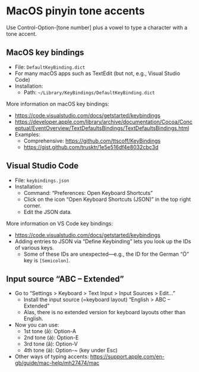 # MacOS pinyin tone accents

Use Control-Option-[tone number] plus a vowel to type a character with a tone accent.

## MacOS key bindings

* File: `DefaultKeyBinding.dict`
* For many macOS apps such as TextEdit (but not, e.g., Visual Studio Code)
* Installation:
    * Path: `~/Library/KeyBindings/DefaultKeyBinding.dict`

More information on macOS key bindings:

* https://code.visualstudio.com/docs/getstarted/keybindings
* https://developer.apple.com/library/archive/documentation/Cocoa/Conceptual/EventOverview/TextDefaultsBindings/TextDefaultsBindings.html
* Examples:
    * Comprehensive: https://github.com/ttscoff/KeyBindings
    * https://gist.github.com/trusktr/1e5e516df4e8032cbc3d


## Visual Studio Code

* File: `keybindings.json`
* Installation:
    * Command: “Preferences: Open Keyboard Shortcuts”
    * Click on the icon “Open Keyboard Shortcuts (JSON)” in the top right corner.
    * Edit the JSON data.

More information on VS Code key bindings:

* https://code.visualstudio.com/docs/getstarted/keybindings
* Adding entries to JSON via “Define Keybinding” lets you look up the IDs of various keys.
    * Some of these IDs are unexpected—e.g., the ID for the German “Ö” key is `[Semicolon]`.

## Input source “ABC – Extended”

* Go to “Settings > Keyboard > Text Input > Input Sources > Edit...”
    * Install the input source (=keyboard layout) “English > ABC – Extended”
    * Alas, there is no extended version for keyboard layouts other than English.
* Now you can use:
    * 1st tone (ā): Option-A
    * 2nd tone (á): Option-E
    * 3rd tone (ǎ): Option-V
    * 4th tone (à): Option-~ (key under Esc)
* Other ways of typing accents: https://support.apple.com/en-gb/guide/mac-help/mh27474/mac
